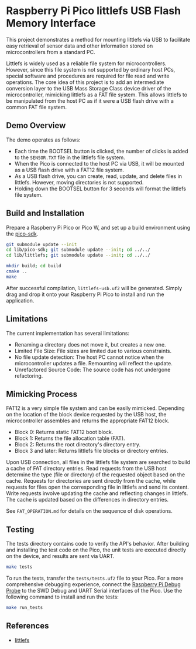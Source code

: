 # Raspberry Pi Pico littlefs USB Flash Memory Interface

This project demonstrates a method for mounting littlefs via USB to facilitate easy retrieval of sensor data and other information stored on microcontrollers from a standard PC.

Littlefs is widely used as a reliable file system for microcontrollers. However, since this file system is not supported by ordinary host PCs, special software and procedures are required for file read and write operations. The core idea of this project is to add an intermediate conversion layer to the USB Mass Storage Class device driver of the microcontroller, mimicking littlefs as a FAT file system. This allows littlefs to be manipulated from the host PC as if it were a USB flash drive with a common FAT file system.

## Demo Overview

The demo operates as follows:

- Each time the BOOTSEL button is clicked, the number of clicks is added to the `SENSOR.TXT` file in the littlefs file system.
- When the Pico is connected to the host PC via USB, it will be mounted as a USB flash drive with a FAT12 file system.
- As a USB flash drive, you can create, read, update, and delete files in littlefs. However, moving directories is not supported.
- Holding down the BOOTSEL button for 3 seconds will format the littlefs file system.

## Build and Installation

Prepare a Raspberry Pi Pico or Pico W, and set up a build environment using the [pico-sdk](https://github.com/raspberrypi/pico-sdk).

```bash
git submodule update --init
cd lib/pico-sdk; git submodule update --init; cd ../../
cd lib/littlefs; git submodule update --init; cd ../../

mkdir build; cd build
cmake ..
make
```

After successful compilation, `littlefs-usb.uf2` will be generated. Simply drag and drop it onto your Raspberry Pi Pico to install and run the application.

## Limitations

The current implementation has several limitations:

- Renaming a directory does not move it, but creates a new one.
- Limited File Size: File sizes are limited due to various constraints.
- No file update detection: The host PC cannot notice when the microcontroller updates a file. Remounting will reflect the update.
- Unrefactored Source Code: The source code has not undergone refactoring.

## Mimicking Process

FAT12 is a very simple file system and can be easily mimicked. Depending on the location of the block device requested by the USB host, the microcontroller assembles and returns the appropriate FAT12 block.

- Block 0: Returns static FAT12 boot block.
- Block 1: Returns the file allocation table (FAT).
- Block 2: Returns the root directory's directory entry.
- Block 3 and later: Returns littlefs file blocks or directory entries.

Upon USB connection, all files in the littlefs file system are searched to build a cache of FAT directory entries. Read requests from the USB host determine the type (file or directory) of the requested object based on the cache. Requests for directories are sent directly from the cache, while requests for files open the corresponding file in littlefs and send its content. Write requests involve updating the cache and reflecting changes in littlefs. The cache is updated based on the differences in directory entries.

See `FAT_OPERATION.md` for details on the sequence of disk operations.

## Testing

The tests directory contains code to verify the API's behavior. After building and installing the test code on the Pico, the unit tests are executed directly on the device, and results are sent via UART.

```bash
make tests
```

To run the tests, transfer the `tests/tests.uf2` file to your Pico. For a more comprehensive debugging experience, connect the [Raspberry Pi Debug Probe](https://www.raspberrypi.com/documentation/microcontrollers/debug-probe.html) to the SWD Debug and UART Serial interfaces of the Pico. Use the following command to install and run the tests:

```bash
make run_tests
```

## References

- [littlefs](https://github.com/littlefs-project/littlefs)
